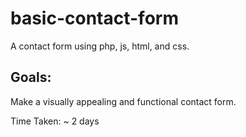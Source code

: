 # basic-contact-form
A contact form using php, js, html, and css.

## Goals:
Make a visually appealing and functional contact form.

Time Taken: ~ 2 days
